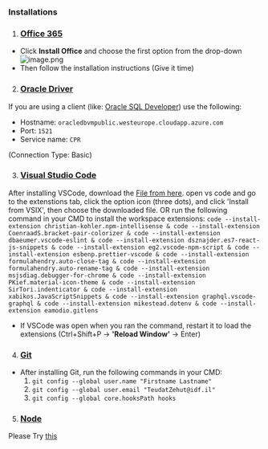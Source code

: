 ### Installations

1. ### [Office 365](https://www.office.com)
* Click **Install Office** and choose the first option from the drop-down
![image.png](/.attachments/image-665c9ed1-50b9-40b6-9069-16a56f3af449.png)
* Then follow the installation instructions (Give it time)


2. ### [Oracle Driver](https://tikshuv.sharepoint.com/:u:/r/sites/CPR/Shared%20Documents/Development/%D7%94%D7%AA%D7%A7%D7%A0%D7%AA%20OracleDriver.zip?csf=1&web=1&e=35HMwm)
If you are using a client (like: [Oracle SQL Developer](https://www.oracle.com/tools/downloads/sqldev-v192-downloads.html)) use the following:

 -  Hostname: `oracledbvmpublic.westeurope.cloudapp.azure.com`
 -  Port: `1521`
 -  Service name: `CPR`

(Connection Type: Basic)      

3. ### [Visual Studio Code](https://code.visualstudio.com/docs/?dv=win)
After installing VSCode, download the [File from here](https://tikshuv.sharepoint.com/:u:/r/sites/CPR/Shared%20Documents/Development/CPR-Development-ExtensionPack-0.0.1.vsix?csf=1&web=1&e=PzrfrC). open vs code and go to the extenstions tab, click the option icon (three dots), and click 'Install from VSIX', then choose the downloaded file.
OR
run the following command in your CMD to install the workspace extensions:
`code --install-extension christian-kohler.npm-intellisense & code --install-extension CoenraadS.bracket-pair-colorizer & code --install-extension dbaeumer.vscode-eslint & code --install-extension dsznajder.es7-react-js-snippets & code --install-extension eg2.vscode-npm-script & code --install-extension esbenp.prettier-vscode & code --install-extension formulahendry.auto-close-tag & code --install-extension formulahendry.auto-rename-tag & code --install-extension msjsdiag.debugger-for-chrome & code --install-extension PKief.material-icon-theme & code --install-extension SirTori.indenticator & code --install-extension xabikos.JavaScriptSnippets & code --install-extension graphql.vscode-graphql & code --install-extension mikestead.dotenv & code --install-extension eamodio.gitlens`

* If VSCode was open when you ran the command, restart it to load the extensions (Ctrl+Shift+P -> **'Reload Window'** -> Enter)

4. ### [Git](https://git-scm.com/download/win)
* After installing Git, run the following commands in your CMD:
  1. `git config --global user.name "Firstname Lastname"`
  2. `git config --global user.email "TeudatZehut@idf.il"`
  3. `git config --global core.hooksPath hooks`


5. ### [Node](https://nodejs.org/en/download/)

Please Try [this](https://gitlab.com/itaipendler123456/pc-setup-script)
